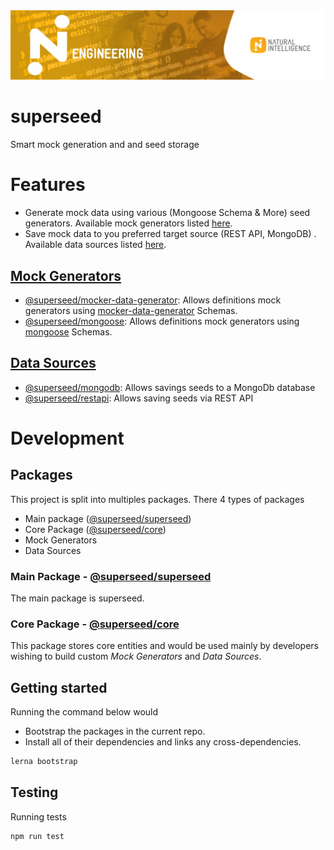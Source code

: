 <img src="ni-eng-strip.jpg" alt="NI Engineering">

# superseed

Smart mock generation and and seed storage

# Features
- Generate mock data using various (Mongoose Schema & More) seed generators. Available mock generators listed [here](#mock-generators).
- Save mock data to you preferred target source (REST API, MongoDB) . Available data sources listed [here](#data-sources).

## [Mock Generators](#mock-generators)
- [@superseed/mocker-data-generator](packages/superseed-mocker-data-generator): Allows definitions mock generators using [mocker-data-generator](https://www.npmjs.com/package/mocker-data-generator) Schemas.
- [@superseed/mongoose](packages/superseed-mongoose): Allows definitions mock generators using [mongoose](https://www.npmjs.com/package/mongoose) Schemas.

## [Data Sources](#data-sources)
- [@superseed/mongodb](packages/superseed-mongodb): Allows savings seeds to a MongoDb database
- [@superseed/restapi](packages/superseed-restapi): Allows saving seeds via REST API 

# Development

## Packages
This project is split into multiples packages. There 4 types of packages
- Main package ([@superseed/superseed](packages/superseed))
- Core Package ([@superseed/core](packages/superseed-core))
- Mock Generators
- Data Sources

### Main Package - [@superseed/superseed](packages/superseed)
The main package is superseed.

### Core Package - [@superseed/core](packages/superseed-core)
This package stores core entities and would be used mainly by developers wishing to build custom _Mock Generators_ and _Data Sources_.

## Getting started
Running the command below would 
- Bootstrap the packages in the current repo. 
- Install all of their dependencies and links any cross-dependencies.

```bash
lerna bootstrap
```

## Testing
Running tests
```bash
npm run test
```

